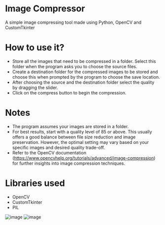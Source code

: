 # Image Compressor
A simple image compressing tool made using Python, OpenCV and CustomTkinter

# How to use it?
- Store all the images that need to be compressed in a folder. Select this folder when the program asks you to choose the source files.
- Create a destination folder for the compressed images to be stored and choose this when prompted by the program to choose the save location.
- After choosing the source and the destination folder select the quality by dragging the slider.
- Click on the compress button to begin the compression.
# Notes
- The program assumes your images are stored in a folder.
- For best results, start with a quality level of 85 or above. This usually offers a good balance between file size reduction and image preservation. However, the optimal setting may vary based on your specific images and desired quality trade-off.
- Refer to the OpenCV documentation (https://www.opencvhelp.org/tutorials/advanced/image-compression) for further insights into image compression techniques.
# Libraries used
- OpenCV
- CustomTkinter
- PIL

![image](https://github.com/ramanan-b-r/Image_Compressor/assets/173793293/454051c5-7773-4619-8cb2-7412f9eb69e2)
![image](https://github.com/ramanan-b-r/Image_Compressor/assets/173793293/3cc0f57c-6b09-467d-984c-d94d8ce30005)

